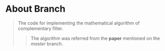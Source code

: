 # About Branch
> The code for implementing the mathematical algorithm of complementary filter.
>> The algorithm was referred from the **paper** mentioned on the *master* branch.
